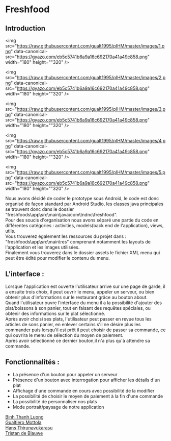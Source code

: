 # Freshfood

## Introduction
<img src="https://raw.githubusercontent.com/gualt1995/pIHM/master/images/1.png" data-canonical-src="https://gyazo.com/eb5c5741b6a9a16c692170a41a49c858.png" width="180" height=""320" />

<img src="https://raw.githubusercontent.com/gualt1995/pIHM/master/images/2.png" data-canonical-src="https://gyazo.com/eb5c5741b6a9a16c692170a41a49c858.png" width="180" height=""320" /> 

<img src="https://raw.githubusercontent.com/gualt1995/pIHM/master/images/3.png" data-canonical-src="https://gyazo.com/eb5c5741b6a9a16c692170a41a49c858.png" width="180" height=""320" />  

<img src="https://raw.githubusercontent.com/gualt1995/pIHM/master/images/4.png" data-canonical-src="https://gyazo.com/eb5c5741b6a9a16c692170a41a49c858.png" width="180" height=""320" />  

<img src="https://raw.githubusercontent.com/gualt1995/pIHM/master/images/5.png" data-canonical-src="https://gyazo.com/eb5c5741b6a9a16c692170a41a49c858.png" width="180" height=""320" />  



Nous avons décidé de coder le prototype sous Android, le code est donc organisé de façon standard par Android Studio, 
les classes java principales se trouvent donc dans le dossier "freshfoods\app\src\main\java\com\tndnc\freshfood". <br>
Pour des soucis d'organisation nous avons séparé une partie du code en différentes catégories : activities, 
models(back end de l'application), views, utils. <br>
Vous trouverez également les ressources du projet dans : 
"freshfoods\app\src\main\res" comprenant notamment les layouts de l'application et les images utilisées. <br>
Finalement vous trouverez dans le dossier assets le fichier XML menu qui peut être édité pour modifier le contenu du menu.

## L'interface :

Lorsque l'application est ouverte l'utilisateur arrive sur une page de garde, il a ensuite trois choix, 
il peut ouvrir le menu, appeler un serveur, ou bien obtenir plus d'informations sur le restaurant grâce au bouton about.<br>
Quand l'utilisateur ouvre l'interface du menu il a la possibilité d'ajouter des plat/boissons à son panier, 
tout en faisant des requêtes spéciales, ou obtenir des informations sur le plat sélectionné.<br>
Après avoir choisi ses plats, l'utilisateur peut passer en revue tous les articles de sons panier, 
en enlever certains s'il ne désire plus les commander puis lorsqu'il est prêt il peut choisir de passer sa commande, 
ce qui ouvrira le menu de sélection du moyen de paiement.<br>
Après avoir sélectionné ce dernier bouton,il n'a plus qu'à attendre sa commande. 

## Fonctionnalités : 

* La présence d'un bouton pour appeler un serveur
* Présence d'un bouton avec interrogation pour afficher les détails d'un plat
* Affichage d'une commande en cours avec possibilité de la modifier 
* La possibilité de choisir le moyen de paiement à la fin d'une commande
* La possibilité de personnaliser nos plats
* Mode portrait/paysage de notre application

[Binh Thanh Luong](https://github.com/leondoofus)<br>
[Gualtiero Mottola](https://github.com/gualt1995)<br>
[Hans Thirunavukarasu](https://github.com/ThiruHans)<br>
[Tristan de Blauwe](https://github.com/TBlauwe)<br>
